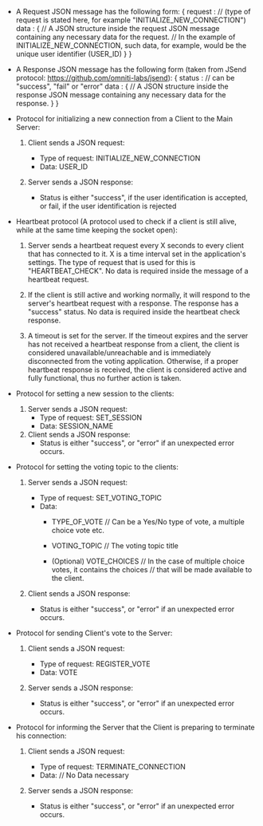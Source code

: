- A Request JSON message has the following form:
	{
		request : // (type of request is stated here, for example "INITIALIZE_NEW_CONNECTION")
		data : {
			// A JSON structure inside the request JSON message containing any necessary data for the request.
			// In the example of INITIALIZE_NEW_CONNECTION, such data, for example, would be the unique user identifier (USER_ID) 
		 }
	}
	
	
	
- A Response JSON message has the following form (taken from JSend protocol: https://github.com/omniti-labs/jsend):
	{
		status : // can be "success", "fail" or "error"
		data : {
			// A JSON structure inside the response JSON message containing any necessary data for the response.
		 }
	}



- Protocol for initializing a new connection from a Client to the Main Server:
	1) Client sends a JSON request:
		- Type of request: INITIALIZE_NEW_CONNECTION
		- Data: USER_ID

	2) Server sends a JSON response: 
		- Status is either "success", if the user identification is accepted, or fail, if the user identification is rejected



- Heartbeat protocol (A protocol used to check if a client is still alive, while at the same time keeping the socket open):
	1) Server sends a heartbeat request every X seconds to every client that has connected to it. X is a time interval set in
		the application's settings. The type of request that is used for this is "HEARTBEAT_CHECK". No data is required inside
		the message of a heartbeat request.
		
	2) If the client is still active and working normally, it will respond to the server's heartbeat request with a response.
		The response has a "success" status. No data is required inside the heartbeat check response.
		
	3) A timeout is set for the server. If the timeout expires and the server has not received a heartbeat response from a client, 
		the client is considered unavailable/unreachable and is immediately disconnected from the voting application.
		Otherwise, if a proper heartbeat response is received, the client is considered active and fully functional, thus no
		further action is taken.



- Protocol for setting a new session to the clients:
	1) Server sends a JSON request:
		- Type of request: SET_SESSION
		- Data: SESSION_NAME
	2) Client sends a JSON response:
		- Status is either "success", or "error" if an unexpected error occurs.
		
	

- Protocol for setting the voting topic to the clients:
	1) Server sends a JSON request:
		- Type of request: SET_VOTING_TOPIC
		- Data: 
			- TYPE_OF_VOTE // Can be a Yes/No type of vote, a multiple choice vote etc.
			- VOTING_TOPIC  // The voting topic title
			
			- (Optional) VOTE_CHOICES // In the case of multiple choice votes, it contains the choices
									  // that will be made available to the client.
			
	2) Client sends a JSON response:
		- Status is either "success", or "error" if an unexpected error occurs.



- Protocol for sending Client's vote to the Server:
	1) Client sends a JSON request:
		- Type of request: REGISTER_VOTE
		- Data: VOTE
		
	2) Server sends a JSON response:
		- Status is either "success", or "error" if an unexpected error occurs.
		
		

- Protocol for informing the Server that the Client is preparing to terminate his connection:
	1) Client sends a JSON request:
		- Type of request: TERMINATE_CONNECTION
		- Data: // No Data necessary
	
	2) Server sends a JSON response:
		- Status is either "success", or "error" if an unexpected error occurs.
		
		
	

